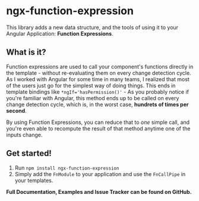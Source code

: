 # ngx-function-expression
This library adds a new data structure, and the tools of using it to your Angular Application: **Function Expressions**.

## What is it?
Function expressions are used to call your component's functions directly in the template - without re-evaluating them on every change detection cycle.
As I worked with Angular for some time in many teams, I realized that most of the users just go for the simplest way of doing things. This ends in template bindings like `*ngIf='hasPermission()'` - As you probably notice if you're familiar with Angular, this method ends up to be called on every change detection cycle, which is, in the worst case, **hundrets of times per second**.

By using Function Expressions, you can reduce that to _one_ simple call, and you're even able to recompute the result of that method anytime one of the inputs change.

## Get started!

1. Run `npm install ngx-function-expression`
1. Simply add the `FnModule` to your application and use the `FnCallPipe` in your templates.


**Full Documentation, Examples and Issue Tracker can be found on GitHub.**
